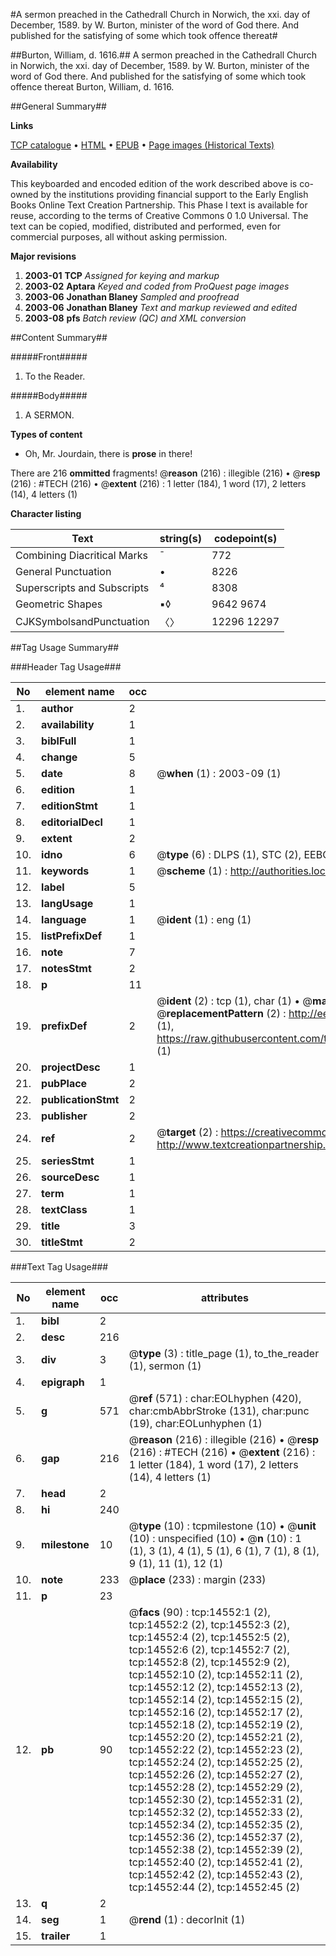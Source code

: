 #A sermon preached in the Cathedrall Church in Norwich, the xxi. day of December, 1589. by W. Burton, minister of the word of God there. And published for the satisfying of some which took offence thereat#

##Burton, William, d. 1616.##
A sermon preached in the Cathedrall Church in Norwich, the xxi. day of December, 1589. by W. Burton, minister of the word of God there. And published for the satisfying of some which took offence thereat
Burton, William, d. 1616.

##General Summary##

**Links**

[TCP catalogue](http://www.ota.ox.ac.uk/tcp/)  • 
[HTML](http://tei.it.ox.ac.uk/tcp/Texts-HTML/free/A17/A17331.html)  • 
[EPUB](http://tei.it.ox.ac.uk/tcp/Texts-EPUB/free/A17/A17331.epub) • 
[Page images (Historical Texts)](https://data.historicaltexts.jisc.ac.uk/view?pubId=eebo-99849407e&pageId=eebo-99849407e-14552-1)

**Availability**

This keyboarded and encoded edition of the
	       work described above is co-owned by the institutions
	       providing financial support to the Early English Books
	       Online Text Creation Partnership. This Phase I text is
	       available for reuse, according to the terms of Creative
	       Commons 0 1.0 Universal. The text can be copied,
	       modified, distributed and performed, even for
	       commercial purposes, all without asking permission.

**Major revisions**

1. __2003-01__ __TCP__ *Assigned for keying and markup*
1. __2003-02__ __Aptara__ *Keyed and coded from ProQuest page images*
1. __2003-06__ __Jonathan Blaney__ *Sampled and proofread*
1. __2003-06__ __Jonathan Blaney__ *Text and markup reviewed and edited*
1. __2003-08__ __pfs__ *Batch review (QC) and XML conversion*

##Content Summary##

#####Front#####

1. To the Reader.

#####Body#####

1. A SERMON.

**Types of content**

  * Oh, Mr. Jourdain, there is **prose** in there!

There are 216 **ommitted** fragments! 
 @__reason__ (216) : illegible (216)  •  @__resp__ (216) : #TECH (216)  •  @__extent__ (216) : 1 letter (184), 1 word (17), 2 letters (14), 4 letters (1)

**Character listing**


|Text|string(s)|codepoint(s)|
|---|---|---|
|Combining             Diacritical Marks|̄|772|
|General Punctuation|•|8226|
|Superscripts             and Subscripts|⁴|8308|
|Geometric Shapes|▪◊|9642 9674|
|CJKSymbolsandPunctuation|〈〉|12296 12297|

##Tag Usage Summary##

###Header Tag Usage###

|No|element name|occ|attributes|
|---|---|---|---|
|1.|__author__|2||
|2.|__availability__|1||
|3.|__biblFull__|1||
|4.|__change__|5||
|5.|__date__|8| @__when__ (1) : 2003-09 (1)|
|6.|__edition__|1||
|7.|__editionStmt__|1||
|8.|__editorialDecl__|1||
|9.|__extent__|2||
|10.|__idno__|6| @__type__ (6) : DLPS (1), STC (2), EEBO-CITATION (1), PROQUEST (1), VID (1)|
|11.|__keywords__|1| @__scheme__ (1) : http://authorities.loc.gov/ (1)|
|12.|__label__|5||
|13.|__langUsage__|1||
|14.|__language__|1| @__ident__ (1) : eng (1)|
|15.|__listPrefixDef__|1||
|16.|__note__|7||
|17.|__notesStmt__|2||
|18.|__p__|11||
|19.|__prefixDef__|2| @__ident__ (2) : tcp (1), char (1)  •  @__matchPattern__ (2) : ([0-9\-]+):([0-9IVX]+) (1), (.+) (1)  •  @__replacementPattern__ (2) : http://eebo.chadwyck.com/downloadtiff?vid=$1&page=$2 (1), https://raw.githubusercontent.com/textcreationpartnership/Texts/master/tcpchars.xml#$1 (1)|
|20.|__projectDesc__|1||
|21.|__pubPlace__|2||
|22.|__publicationStmt__|2||
|23.|__publisher__|2||
|24.|__ref__|2| @__target__ (2) : https://creativecommons.org/publicdomain/zero/1.0/ (1), http://www.textcreationpartnership.org/docs/. (1)|
|25.|__seriesStmt__|1||
|26.|__sourceDesc__|1||
|27.|__term__|1||
|28.|__textClass__|1||
|29.|__title__|3||
|30.|__titleStmt__|2||


###Text Tag Usage###

|No|element name|occ|attributes|
|---|---|---|---|
|1.|__bibl__|2||
|2.|__desc__|216||
|3.|__div__|3| @__type__ (3) : title_page (1), to_the_reader (1), sermon (1)|
|4.|__epigraph__|1||
|5.|__g__|571| @__ref__ (571) : char:EOLhyphen (420), char:cmbAbbrStroke (131), char:punc (19), char:EOLunhyphen (1)|
|6.|__gap__|216| @__reason__ (216) : illegible (216)  •  @__resp__ (216) : #TECH (216)  •  @__extent__ (216) : 1 letter (184), 1 word (17), 2 letters (14), 4 letters (1)|
|7.|__head__|2||
|8.|__hi__|240||
|9.|__milestone__|10| @__type__ (10) : tcpmilestone (10)  •  @__unit__ (10) : unspecified (10)  •  @__n__ (10) : 1 (1), 3 (1), 4 (1), 5 (1), 6 (1), 7 (1), 8 (1), 9 (1), 11 (1), 12 (1)|
|10.|__note__|233| @__place__ (233) : margin (233)|
|11.|__p__|23||
|12.|__pb__|90| @__facs__ (90) : tcp:14552:1 (2), tcp:14552:2 (2), tcp:14552:3 (2), tcp:14552:4 (2), tcp:14552:5 (2), tcp:14552:6 (2), tcp:14552:7 (2), tcp:14552:8 (2), tcp:14552:9 (2), tcp:14552:10 (2), tcp:14552:11 (2), tcp:14552:12 (2), tcp:14552:13 (2), tcp:14552:14 (2), tcp:14552:15 (2), tcp:14552:16 (2), tcp:14552:17 (2), tcp:14552:18 (2), tcp:14552:19 (2), tcp:14552:20 (2), tcp:14552:21 (2), tcp:14552:22 (2), tcp:14552:23 (2), tcp:14552:24 (2), tcp:14552:25 (2), tcp:14552:26 (2), tcp:14552:27 (2), tcp:14552:28 (2), tcp:14552:29 (2), tcp:14552:30 (2), tcp:14552:31 (2), tcp:14552:32 (2), tcp:14552:33 (2), tcp:14552:34 (2), tcp:14552:35 (2), tcp:14552:36 (2), tcp:14552:37 (2), tcp:14552:38 (2), tcp:14552:39 (2), tcp:14552:40 (2), tcp:14552:41 (2), tcp:14552:42 (2), tcp:14552:43 (2), tcp:14552:44 (2), tcp:14552:45 (2)|
|13.|__q__|2||
|14.|__seg__|1| @__rend__ (1) : decorInit (1)|
|15.|__trailer__|1||
